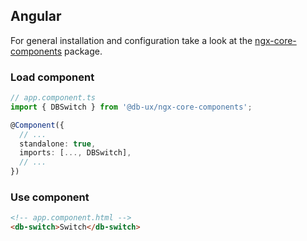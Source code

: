 ## Angular

For general installation and configuration take a look at the [ngx-core-components](https://www.npmjs.com/package/@db-ux/ngx-core-components) package.

### Load component

```ts app.component.ts
// app.component.ts
import { DBSwitch } from '@db-ux/ngx-core-components';

@Component({
  // ...
  standalone: true,
  imports: [..., DBSwitch],
  // ...
})
```

### Use component

```html app.component.html
<!-- app.component.html -->
<db-switch>Switch</db-switch>
```
